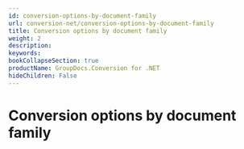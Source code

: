 ```yaml
---
id: conversion-options-by-document-family
url: conversion-net/conversion-options-by-document-family
title: Conversion options by document family
weight: 2
description: 
keywords: 
bookCollapseSection: true
productName: GroupDocs.Conversion for .NET
hideChildren: False
---
```


# Conversion options by document family


